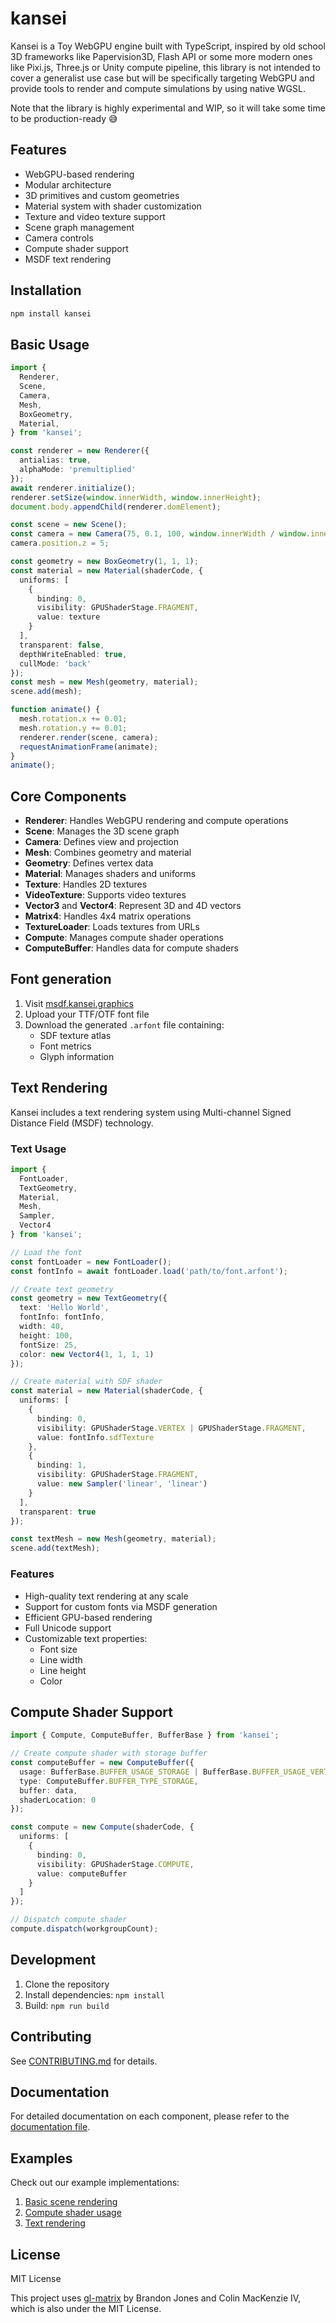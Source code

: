 # kansei

Kansei is a Toy WebGPU engine built with TypeScript, inspired by old school 3D frameworks like Papervision3D, Flash API or some more modern ones like Pixi.js, Three.js or Unity compute pipeline, this library is not intended to cover a generalist use case but will be specifically targeting WebGPU and provide tools to render and compute simulations by using native WGSL. 

Note that the library is highly experimental and WIP, so it will take some time to be production-ready 😅 

## Features

- WebGPU-based rendering
- Modular architecture
- 3D primitives and custom geometries
- Material system with shader customization
- Texture and video texture support
- Scene graph management
- Camera controls
- Compute shader support
- MSDF text rendering

## Installation

```bash
npm install kansei
```

## Basic Usage

```typescript
import {
  Renderer,
  Scene,
  Camera,
  Mesh,
  BoxGeometry,
  Material,
} from 'kansei';

const renderer = new Renderer({
  antialias: true,
  alphaMode: 'premultiplied'
});
await renderer.initialize();
renderer.setSize(window.innerWidth, window.innerHeight);
document.body.appendChild(renderer.domElement);

const scene = new Scene();
const camera = new Camera(75, 0.1, 100, window.innerWidth / window.innerHeight);
camera.position.z = 5;

const geometry = new BoxGeometry(1, 1, 1);
const material = new Material(shaderCode, {
  uniforms: [
    {
      binding: 0,
      visibility: GPUShaderStage.FRAGMENT,
      value: texture
    }
  ],
  transparent: false,
  depthWriteEnabled: true,
  cullMode: 'back'
});
const mesh = new Mesh(geometry, material);
scene.add(mesh);

function animate() {
  mesh.rotation.x += 0.01;
  mesh.rotation.y += 0.01;
  renderer.render(scene, camera);
  requestAnimationFrame(animate);
}
animate();
```

## Core Components

- **Renderer**: Handles WebGPU rendering and compute operations
- **Scene**: Manages the 3D scene graph
- **Camera**: Defines view and projection
- **Mesh**: Combines geometry and material
- **Geometry**: Defines vertex data
- **Material**: Manages shaders and uniforms
- **Texture**: Handles 2D textures
- **VideoTexture**: Supports video textures
- **Vector3** and **Vector4**: Represent 3D and 4D vectors
- **Matrix4**: Handles 4x4 matrix operations
- **TextureLoader**: Loads textures from URLs
- **Compute**: Manages compute shader operations
- **ComputeBuffer**: Handles data for compute shaders

## Font generation

1. Visit [msdf.kansei.graphics](https://msdf.kansei.graphics/)
2. Upload your TTF/OTF font file
3. Download the generated `.arfont` file containing:
   - SDF texture atlas
   - Font metrics
   - Glyph information

## Text Rendering

Kansei includes a text rendering system using Multi-channel Signed Distance Field (MSDF) technology.

### Text Usage

```typescript
import { 
  FontLoader, 
  TextGeometry, 
  Material, 
  Mesh, 
  Sampler,
  Vector4 
} from 'kansei';

// Load the font
const fontLoader = new FontLoader();
const fontInfo = await fontLoader.load('path/to/font.arfont');

// Create text geometry
const geometry = new TextGeometry({
  text: 'Hello World',
  fontInfo: fontInfo,
  width: 40,
  height: 100,
  fontSize: 25,
  color: new Vector4(1, 1, 1, 1)
});

// Create material with SDF shader
const material = new Material(shaderCode, {
  uniforms: [
    {
      binding: 0,
      visibility: GPUShaderStage.VERTEX | GPUShaderStage.FRAGMENT,
      value: fontInfo.sdfTexture
    },
    {
      binding: 1,
      visibility: GPUShaderStage.FRAGMENT,
      value: new Sampler('linear', 'linear')
    }
  ],
  transparent: true
});

const textMesh = new Mesh(geometry, material);
scene.add(textMesh);
```

### Features

- High-quality text rendering at any scale
- Support for custom fonts via MSDF generation
- Efficient GPU-based rendering
- Full Unicode support
- Customizable text properties:
  - Font size
  - Line width
  - Line height
  - Color

## Compute Shader Support

```typescript
import { Compute, ComputeBuffer, BufferBase } from 'kansei';

// Create compute shader with storage buffer
const computeBuffer = new ComputeBuffer({
  usage: BufferBase.BUFFER_USAGE_STORAGE | BufferBase.BUFFER_USAGE_VERTEX,
  type: ComputeBuffer.BUFFER_TYPE_STORAGE,
  buffer: data,
  shaderLocation: 0
});

const compute = new Compute(shaderCode, {
  uniforms: [
    {
      binding: 0,
      visibility: GPUShaderStage.COMPUTE,
      value: computeBuffer
    }
  ]
});

// Dispatch compute shader
compute.dispatch(workgroupCount);
```

## Development

1. Clone the repository
2. Install dependencies: `npm install`
3. Build: `npm run build`

## Contributing

See [CONTRIBUTING.md](CONTRIBUTING.md) for details.

## Documentation

For detailed documentation on each component, please refer to the [documentation file](docs/documentation.md).

## Examples

Check out our example implementations:

1. [Basic scene rendering](examples/index.html)
2. [Compute shader usage](examples/index_compute.html)
3. [Text rendering](examples/index_text.html)

## License

MIT License

This project uses [gl-matrix](https://github.com/toji/gl-matrix) by Brandon Jones and Colin MacKenzie IV, which is also under the MIT License.
